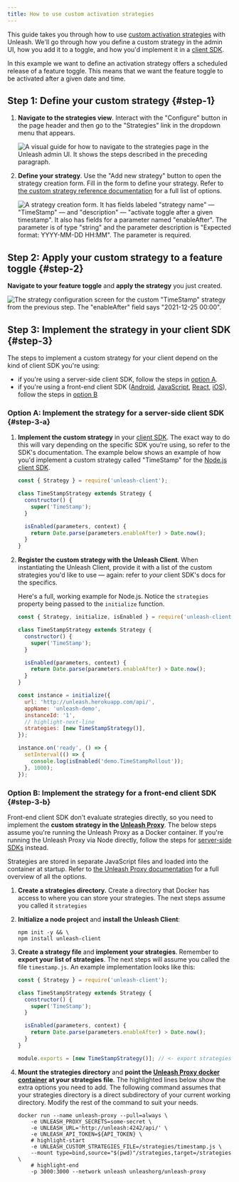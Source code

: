 ```yaml
---
title: How to use custom activation strategies
---
```


This guide takes you through how to use [custom activation strategies](../advanced/custom-activation-strategy.md) with Unleash. We'll go through how you define a custom strategy in the admin UI, how you add it to a toggle, and how you'd implement it in a [client SDK](../sdks/index.md).

In this example we want to define an activation strategy offers a scheduled release of a feature toggle. This means that we want the feature toggle to be activated after a given date and time.

## Step 1: Define your custom strategy {#step-1}

1. **Navigate to the strategies view**. Interact with the "Configure" button in the page header and then go to the "Strategies" link in the dropdown menu that appears.

    ![A visual guide for how to navigate to the strategies page in the Unleash admin UI. It shows the steps described in the preceding paragraph.](/img/custom-strategy-navigation.png)

2. **Define your strategy**. Use the "Add new strategy" button to open the strategy creation form. Fill in the form to define your strategy. Refer to [the custom strategy reference documentation](../advanced/custom-activation-strategy.md#definition) for a full list of options.

   ![A strategy creation form. It has fields labeled "strategy name" — "TimeStamp" — and "description" — "activate toggle after a given timestamp". It also has fields for a parameter named "enableAfter". The parameter is of type "string" and the parameter description is "Expected format: YYYY-MM-DD HH:MM". The parameter is required.](/img/timestamp_create_strategy.png)


## Step 2: Apply your custom strategy to a feature toggle {#step-2}

**Navigate to your feature toggle** and **apply the strategy** you just created.

![The strategy configuration screen for the custom "TimeStamp" strategy from the previous step. The "enableAfter" field says "2021-12-25 00:00".](/img/timestamp_use_strategy.png)

## Step 3: Implement the strategy in your client SDK {#step-3}

The steps to implement a custom strategy for your client depend on the kind of client SDK you're using:

- if you're using a server-side client SDK, follow the steps in [option A](#step-3-a "Step 3 option A: implement the strategy for a server-side client SDK").
- if you're using a front-end client SDK ([Android](../sdks/android-proxy.md), [JavaScript](../sdks/proxy-javascript.md), [React](../sdks/proxy-react.md), [iOS](../sdks/proxy-ios.md)), follow the steps in [option B](#step-3-b "Step 3 option B: implementing the strategy for a front-end client SDK")

### Option A: Implement the strategy for a server-side client SDK {#step-3-a}

1. **Implement the custom strategy** in your [client SDK](../sdks/index.md). The exact way to do this will vary depending on the specific SDK you're using, so refer to the SDK's documentation. The example below shows an example of how you'd implement a custom strategy called "TimeStamp" for the [Node.js client SDK](../sdks/node.md).

   ```js
   const { Strategy } = require('unleash-client');

   class TimeStampStrategy extends Strategy {
     constructor() {
       super('TimeStamp');
     }

     isEnabled(parameters, context) {
       return Date.parse(parameters.enableAfter) > Date.now();
     }
   }
   ```

2. **Register the custom strategy with the Unleash Client**.  When instantiating the Unleash Client, provide it with a list of the custom strategies you'd like to use — again: refer to _your_ client SDK's docs for the specifics.

   Here's a full, working example for Node.js. Notice the `strategies` property being passed to the `initialize` function.

   ```js
   const { Strategy, initialize, isEnabled } = require('unleash-client');

   class TimeStampStrategy extends Strategy {
     constructor() {
       super('TimeStamp');
     }

     isEnabled(parameters, context) {
       return Date.parse(parameters.enableAfter) > Date.now();
     }
   }

   const instance = initialize({
     url: 'http://unleash.herokuapp.com/api/',
     appName: 'unleash-demo',
     instanceId: '1',
     // highlight-next-line
     strategies: [new TimeStampStrategy()],
   });

   instance.on('ready', () => {
     setInterval(() => {
       console.log(isEnabled('demo.TimeStampRollout'));
     }, 1000);
   });

   ```

### Option B: Implement the strategy for a front-end client SDK {#step-3-b}

Front-end client SDK don't evaluate strategies directly, so you need to implement the **custom strategy in the [Unleash Proxy](../sdks/unleash-proxy.md)**. The below steps assume you're running the Unleash Proxy as a Docker container. If you're running the Unleash Proxy via Node directly, follow the steps for [server-side SDKs](#step-3-a "Step 3 option A: implement the strategy for a server-side client SDK") instead.

Strategies are stored in separate JavaScript files and loaded into the container at startup. Refer to [the Unleash Proxy documentation](../sdks/unleash-proxy.md) for a full overview of all the options.

1. **Create a strategies directory.** Create a directory that Docker has access to where you can store your strategies. The next steps assume you called it `strategies`
2. **Initialize a node project** and **install the Unleash Client**:

   ``` shell
   npm init -y && \
   npm install unleash-client
   ```

3. **Create a strategy file** and **implement your strategies**. Remember to **export your list of strategies**. The next steps will assume you called the file `timestamp.js`.  An example implementation looks like this:

   ``` js
   const { Strategy } = require('unleash-client');

   class TimeStampStrategy extends Strategy {
     constructor() {
       super('TimeStamp');
     }

     isEnabled(parameters, context) {
       return Date.parse(parameters.enableAfter) > Date.now();
     }
   }

   module.exports = [new TimeStampStrategy()]; // <- export strategies
   ```

4. **Mount the strategies directory** and **point the [Unleash Proxy docker container](https://hub.docker.com/r/unleashorg/unleash-proxy) at your strategies file**. The highlighted lines below show the extra options you need to add. The following command assumes that your strategies directory is a direct subdirectory of your current working directory. Modify the rest of the command to suit your needs.

   ``` shell
   docker run --name unleash-proxy --pull=always \
       -e UNLEASH_PROXY_SECRETS=some-secret \
       -e UNLEASH_URL='http://unleash:4242/api/' \
       -e UNLEASH_API_TOKEN=${API_TOKEN} \
       # highlight-start
       -e UNLEASH_CUSTOM_STRATEGIES_FILE=/strategies/timestamp.js \
       --mount type=bind,source="$(pwd)"/strategies,target=/strategies \
       # highlight-end
       -p 3000:3000 --network unleash unleashorg/unleash-proxy
   ```

